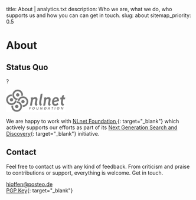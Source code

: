 title: About | analytics.txt
description: Who we are, what we do, who supports us and how you can can get in touch.
slug: about
sitemap_priority: 0.5

# About

## Status Quo

?

<span><a href="https://nlnet.nl/" target="_blank" rel="noopener"><img alt="NLnet Foundation" class="mt4" height="60px" width="160px" src="/theme/images/nlnet-logo-gray.svg"></a></span>

We are happy to work with [NLnet Foundation,](https://nlnet.nl/){: target="_blank"} which actively supports our efforts as part of its [Next Generation Search and Discovery](https://nlnet.nl/discovery/){: target="_blank"} initiative.

## Contact

Feel free to contact us with any kind of feedback. From criticism and praise to contributions or support, everything is welcome. Get in touch.

[hioffen@posteo.de](mailto:hioffen@posteo.de)  
[PGP Key](/theme/74B041E23DB29D552644CEB1B18C633D6967FE3F.asc){: target="_blank"}
